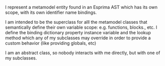 I represent a metamodel entity found in an Esprima AST which has its own scope, with its own identifier name bindings.

I am intended to be the superclass for alll the metamodel classes that semantically define their own variable scope: e.g. functions, blocks., etc. I define the binding dictionary property instance variable and the lookup method which any of my subclasses may override in order to provide a custom behavior (like providing globals, etc)

I am an abstract class, so nobody interacts with me directly, but with one of my subclasses.
